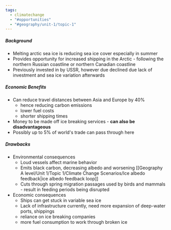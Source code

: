 ```yaml
---
tags:
  - climatechange
  - "#opportunities"
  - "#geography/unit-1/topic-1"
---
```

##### Background
- Melting arctic sea ice is reducing sea ice cover especially in summer
- Provides opportunity for increased shipping in the Arctic - following the northern Russian coastline or northern Canadian coastline
- Previously invested in by USSR, however due declined due lack of investment and sea ice variation afterwards

##### Economic Benefits
- Can reduce travel distances between Asia and Europe by 40%
	- hence reducing carbon emissions
	- lower fuel costs
	- shorter shipping times
- Money to be made off ice breaking services - **can also be disadvantageous**
- Possibly up to 5% of world's trade can pass through here

##### Drawbacks
- Environmental consequences
	- Loud vessels affect marine behavior
	- Emits black carbon, decreasing albedo and worsening [[Geography A level/Unit 1/Topic 1/Climate Change Scenarios/Ice albedo feedback|ice albedo feedback loop]]
	- Cuts through spring migration passages used by birds and mammals - result in feeding periods being disrupted
- Economic consequences
	- Ships can get stuck in variable sea ice
	- Lack of infrastructure currently, need more expansion of deep-water ports, shippings
	- reliance on ice breaking companies 
	- more fuel consumption to work through broken ice